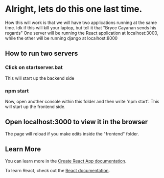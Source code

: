 
# Alright, lets do this one last time.

How this will work is that we will have two applications running at the same time. Idk if this will kill your laptop, but tell it that "Bryce Cayanan sends his regards"
One server will be running the React application at localhost:3000, while the other will be running django at localhost:8000

## How to run two servers

### Click on startserver.bat

This will start up the backend side

### npm start 

Now, open another console within this folder and then write 'npm start'.
This will start up the frontend side.


## Open localhost:3000 to view it in the browser
The page will reload if you make edits inside the "frontend" folder.

## Learn More

You can learn more in the [Create React App documentation](https://facebook.github.io/create-react-app/docs/getting-started).

To learn React, check out the [React documentation](https://reactjs.org/).

